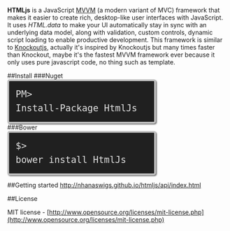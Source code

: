 **HTMLjs** is a JavaScript [MVVM](http://en.wikipedia.org/wiki/Model_View_ViewModel) (a modern variant of MVC) framework that makes it easier to create rich, desktop-like user interfaces with JavaScript. It uses *HTML.data* to make your UI automatically stay in sync with an underlying data model, along with validation, custom controls, dynamic script loading to enable productive development. This framework is similar to [Knockoutjs](http://knockoutjs.com), actually it's inspired by Knockoutjs but many times faster than Knockout, maybe it's the fastest MVVM framework ever because it only uses pure javascript code, no thing such as template.

##Install
###Nuget
<code style="width:60%;-webkit-border-radius: 5px;background-color: #202020;border: 4px solid silver;border-radius: 5px;box-shadow: 2px 2px 3px #6e6e6e;color: #e2e2e2;display: block;font: 1.5em 'andale mono','lucida console',monospace;line-height: 1.5em;overflow: auto;padding: 15px;">PM&gt; Install-Package HtmlJs</code>
###Bower
<code style="width:60%;-webkit-border-radius: 5px;background-color: #202020;border: 4px solid silver;border-radius: 5px;box-shadow: 2px 2px 3px #6e6e6e;color: #e2e2e2;display: block;font: 1.5em 'andale mono','lucida console',monospace;line-height: 1.5em;overflow: auto;padding: 15px;">$&gt; bower install HtmlJs<package></code>

##Getting started
http://nhanaswigs.github.io/htmljs/api/index.html

##License

MIT license - [http://www.opensource.org/licenses/mit-license.php](http://www.opensource.org/licenses/mit-license.php)
